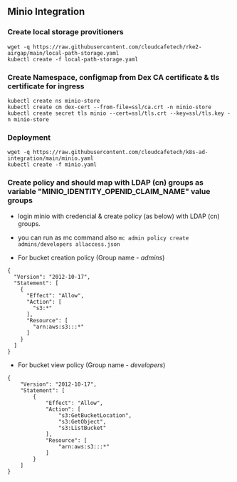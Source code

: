 ## Minio Integration

### Create local storage provitioners
```
wget -q https://raw.githubusercontent.com/cloudcafetech/rke2-airgap/main/local-path-storage.yaml
kubectl create -f local-path-storage.yaml
```

### Create Namespace, configmap from Dex CA certificate & tls certificate for ingress
```
kubectl create ns minio-store
kubectl create cm dex-cert --from-file=ssl/ca.crt -n minio-store
kubectl create secret tls minio --cert=ssl/tls.crt --key=ssl/tls.key -n minio-store
```

### Deployment
```
wget -q https://raw.githubusercontent.com/cloudcafetech/k8s-ad-integration/main/minio.yaml
kubectl create -f minio.yaml
```

### Create policy and should map with LDAP (cn) groups as variable "MINIO_IDENTITY_OPENID_CLAIM_NAME" value groups

- login minio with credencial & create policy (as below) with LDAP (cn) groups.
- you can run as mc command also ```mc admin policy create admins/developers allaccess.json```

- For bucket creation policy (Group name - *admins*)
```
{
  "Version": "2012-10-17",
  "Statement": [
    {
      "Effect": "Allow",
      "Action": [
        "s3:*"
      ],
      "Resource": [
        "arn:aws:s3:::*"
      ]
    }
  ]
}
```

- For bucket view policy (Group name - *developers*)
```
{
    "Version": "2012-10-17",
    "Statement": [
        {
            "Effect": "Allow",
            "Action": [
                "s3:GetBucketLocation",
                "s3:GetObject",
                "s3:ListBucket"
            ],
            "Resource": [
                "arn:aws:s3:::*"
            ]
        }
    ]
}
```

